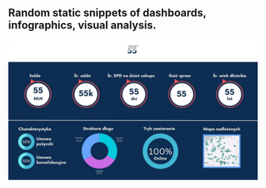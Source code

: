 ## Random static snippets of dashboards, infographics, visual analysis.

![snippet1](/img/Anon_portfolio_version.jpg "Static, anonymised snippet of debt portfolio analysis project")